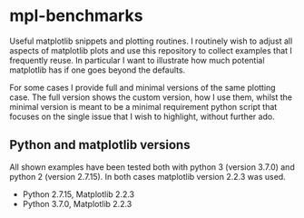 # mpl-benchmarks
Useful matplotlib snippets and plotting routines.
I routinely wish to adjust all aspects of matplotlib plots and use this repository
to collect examples that I frequently reuse. In particular I want to illustrate
how much potential matplotlib has if one goes beyond the defaults.


For some cases I provide full and minimal versions of the same plotting case.
The full version shows the custom version, how I use them, whilst the minimal
version is meant to be a minimal requirement python script that focuses on
the single issue that I wish to highlight, without further ado.

## Python and matplotlib versions
All shown examples have been tested both with python 3 (version 3.7.0)
and python 2 (version 2.7.15). In both cases matplotlib
version 2.2.3 was used.
* Python 2.7.15, Matplotlib 2.2.3
* Python 3.7.0,  Matplotlib 2.2.3
